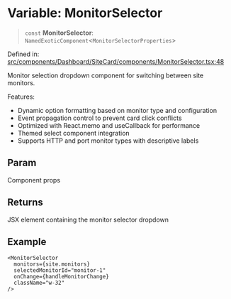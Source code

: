 # Variable: MonitorSelector

> `const` **MonitorSelector**: `NamedExoticComponent`\<`MonitorSelectorProperties`\>

Defined in: [src/components/Dashboard/SiteCard/components/MonitorSelector.tsx:48](https://github.com/Nick2bad4u/Uptime-Watcher/blob/3cce0c3b352c8390536ca3c7399ece50a05faf18/src/components/Dashboard/SiteCard/components/MonitorSelector.tsx#L48)

Monitor selection dropdown component for switching between site monitors.

Features:
- Dynamic option formatting based on monitor type and configuration
- Event propagation control to prevent card click conflicts
- Optimized with React.memo and useCallback for performance
- Themed select component integration
- Supports HTTP and port monitor types with descriptive labels

## Param

Component props

## Returns

JSX element containing the monitor selector dropdown

## Example

```tsx
<MonitorSelector
  monitors={site.monitors}
  selectedMonitorId="monitor-1"
  onChange={handleMonitorChange}
  className="w-32"
/>
```
